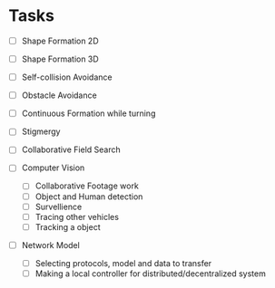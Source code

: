 # Tasks
- [ ] Shape Formation 2D
- [ ] Shape Formation 3D
- [ ] Self-collision Avoidance
- [ ] Obstacle Avoidance
- [ ] Continuous Formation while turning
- [ ] Stigmergy
- [ ] Collaborative Field Search

- [ ] Computer Vision
  - [ ] Collaborative Footage work
  - [ ] Object and Human detection
  - [ ] Survellience
  - [ ] Tracing other vehicles
  - [ ] Tracking a object
  
- [ ] Network Model
  - [ ] Selecting protocols, model and data to transfer
  - [ ] Making a local controller for distributed/decentralized system
